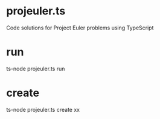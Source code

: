 # projeuler.ts
Code solutions for Project Euler problems using TypeScript

# run 
ts-node projeuler.ts run

# create
ts-node projeuler.ts create xx